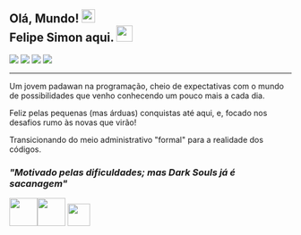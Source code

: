 ## Olá, Mundo! <img src="https://github.com/TheDudeThatCode/TheDudeThatCode/blob/master/Assets/Earth.gif" width="24px"> <br> Felipe Simon aqui. <img src="https://github.com/TheDudeThatCode/TheDudeThatCode/blob/master/Assets/Hi.gif" width="29px">
<div>
<a href="https://github.com/felipesimon" target="_blank"><img src="https://img.shields.io/badge/github-%23121011.svg?style=for-the-badge&logo=github&logoColor=white" target="_blank"></a>
<a href="https://www.linkedin.com/in/felipe-simon-39a48a7a/" target="_blank"><img src="https://img.shields.io/badge/-LinkedIn-%230077B5?style=for-the-badge&logo=linkedin&logoColor=white" target="_blank"></a>   
<a href = "mailto:simon.braga@gmail.com"><img src="https://img.shields.io/badge/Gmail-D14836?style=for-the-badge&logo=gmail&logoColor=white" target="_blank"></a>
<a href="https://instagram.com/ofefelipe/" target="_blank"><img src="https://img.shields.io/badge/-Instagram-%23E4405F?style=for-the-badge&logo=instagram&logoColor=white" target="_blank"></a>
</div>

---
Um jovem padawan na programação, cheio de expectativas com o mundo de possibilidades que venho conhecendo um pouco mais a cada dia.

Feliz pelas pequenas (mas árduas) conquistas até aqui, e, focado nos desafios rumo às novas que virão!

Transicionando do meio administrativo "formal" para a realidade dos códigos. 

### <strong>*"Motivado pelas dificuldades; mas Dark Souls já é sacanagem"*</strong>

<img src="https://cdn.jsdelivr.net/gh/devicons/devicon/icons/html5/html5-original-wordmark.svg" width="50" height="50"/><img src="https://cdn.jsdelivr.net/gh/devicons/devicon/icons/css3/css3-original-wordmark.svg" width="50" height="50"/> <img src="https://cdn.jsdelivr.net/gh/devicons/devicon/icons/javascript/javascript-original.svg" width="40" height="40"/>


